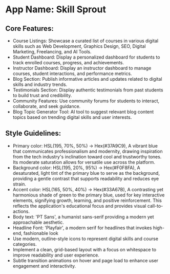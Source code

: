 # **App Name**: Skill Sprout

## Core Features:

- Course Listings: Showcase a curated list of courses in various digital skills such as Web Development, Graphics Design, SEO, Digital Marketing, Freelancing, and AI Tools.
- Student Dashboard: Display a personalized dashboard for students to track enrolled courses, progress, and achievements.
- Instructor Dashboard: Display an instructor dashboard to manage courses, student interactions, and performance metrics.
- Blog Section: Publish informative articles and updates related to digital skills and industry trends.
- Testimonials Section: Display authentic testimonials from past students to build trust and credibility.
- Community Features: Use community forums for students to interact, collaborate, and seek guidance.
- Blog Topic Generator Tool: AI tool to suggest relevant blog content topics based on trending digital skills and user interests.

## Style Guidelines:

- Primary color: HSL(195, 70%, 50%) -> Hex(#37A9C9), A vibrant blue that communicates professionalism and modernity, drawing inspiration from the tech industry's inclination toward cool and trustworthy tones. Its moderate saturation allows for versatile use across the platform.
- Background color: HSL(195, 20%, 95%) -> Hex(#F0F8FA), A desaturated, light tint of the primary blue to serve as the background, providing a gentle contrast that supports readability and reduces eye strain.
- Accent color: HSL(165, 50%, 40%) -> Hex(#33A67B), A contrasting yet harmonious shade of green to the primary blue, used for key interactive elements, signifying growth, learning, and positive reinforcement. This reflects the application's educational focus and provides visual call-to-actions.
- Body text: 'PT Sans', a humanist sans-serif providing a modern yet approachable aesthetic.
- Headline Font: 'Playfair', a modern serif for headlines that invokes high-end, fashionable look
- Use modern, outline-style icons to represent digital skills and course categories.
- Implement a clean, grid-based layout with a focus on whitespace to improve readability and user experience.
- Subtle transition animations on hover and page load to enhance user engagement and interactivity.